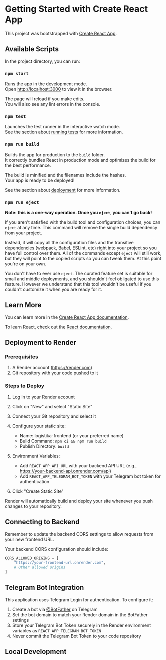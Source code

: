 # Getting Started with Create React App

This project was bootstrapped with [Create React App](https://github.com/facebook/create-react-app).

## Available Scripts

In the project directory, you can run:

### `npm start`

Runs the app in the development mode.\
Open [http://localhost:3000](http://localhost:3000) to view it in the browser.

The page will reload if you make edits.\
You will also see any lint errors in the console.

### `npm test`

Launches the test runner in the interactive watch mode.\
See the section about [running tests](https://facebook.github.io/create-react-app/docs/running-tests) for more information.

### `npm run build`

Builds the app for production to the `build` folder.\
It correctly bundles React in production mode and optimizes the build for the best performance.

The build is minified and the filenames include the hashes.\
Your app is ready to be deployed!

See the section about [deployment](https://facebook.github.io/create-react-app/docs/deployment) for more information.

### `npm run eject`

**Note: this is a one-way operation. Once you `eject`, you can't go back!**

If you aren't satisfied with the build tool and configuration choices, you can `eject` at any time. This command will remove the single build dependency from your project.

Instead, it will copy all the configuration files and the transitive dependencies (webpack, Babel, ESLint, etc) right into your project so you have full control over them. All of the commands except `eject` will still work, but they will point to the copied scripts so you can tweak them. At this point you're on your own.

You don't have to ever use `eject`. The curated feature set is suitable for small and middle deployments, and you shouldn't feel obligated to use this feature. However we understand that this tool wouldn't be useful if you couldn't customize it when you are ready for it.

## Learn More

You can learn more in the [Create React App documentation](https://facebook.github.io/create-react-app/docs/getting-started).

To learn React, check out the [React documentation](https://reactjs.org/).

## Deployment to Render

### Prerequisites
1. A Render account (https://render.com)
2. Git repository with your code pushed to it

### Steps to Deploy

1. Log in to your Render account
2. Click on "New" and select "Static Site"
3. Connect your Git repository and select it
4. Configure your static site:
   - Name: logistika-frontend (or your preferred name)
   - Build Command: `npm ci && npm run build`
   - Publish Directory: `build`
   
5. Environment Variables:
   - Add `REACT_APP_API_URL` with your backend API URL (e.g., https://your-backend-api.onrender.com/api)
   - Add `REACT_APP_TELEGRAM_BOT_TOKEN` with your Telegram bot token for authentication

6. Click "Create Static Site"

Render will automatically build and deploy your site whenever you push changes to your repository.

## Connecting to Backend

Remember to update the backend CORS settings to allow requests from your new frontend URL.

Your backend CORS configuration should include:
```python
CORS_ALLOWED_ORIGINS = [
    "https://your-frontend-url.onrender.com",
    # Other allowed origins
]
```

## Telegram Bot Integration

This application uses Telegram Login for authentication. To configure it:

1. Create a bot via [@BotFather](https://t.me/BotFather) on Telegram
2. Set the bot domain to match your Render domain in the BotFather settings
3. Store your Telegram Bot Token securely in the Render environment variables as `REACT_APP_TELEGRAM_BOT_TOKEN`
4. Never commit the Telegram Bot Token to your code repository

## Local Development
